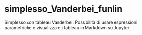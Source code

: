 # simplesso_Vanderbei_funlin
Simplesso con tableau Vanderbei.
Possibilità di usare espressioni parametriche e visualizzare i tableau in Markdown su Jupyter
